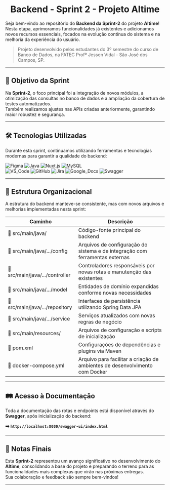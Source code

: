 <h1 align="center">Backend - Sprint 2 - Projeto Altime</h1>

Seja bem-vindo ao repositório do **Backend da Sprint-2** do projeto **Altime**!  
Nesta etapa, aprimoramos funcionalidades já existentes e adicionamos novos recursos essenciais, focados na evolução contínua do sistema e na melhoria da experiência do usuário.

> Projeto desenvolvido pelos estudantes do 3º semestre do curso de Banco de Dados, na FATEC Profº Jessen Vidal - São José dos Campos, SP.

---

## 🌟 Objetivo da Sprint

Na **Sprint-2**, o foco principal foi a integração de novos módulos, a otimização das consultas no banco de dados e a ampliação da cobertura de testes automatizados.  
Também realizamos ajustes nas APIs criadas anteriormente, garantindo maior robustez e segurança.

---

<span id="tecnologias">

## 🛠️ Tecnologias Utilizadas

Durante esta sprint, continuamos utilizando ferramentas e tecnologias modernas para garantir a qualidade do backend:

![Figma](https://img.shields.io/badge/Figma-F24E1E?style=for-the-badge&logo=figma&logoColor=white)
![Java](https://img.shields.io/badge/Java-orange?style=for-the-badge&logo=openjdk&logoColor=white)
![Nuxt.js](https://img.shields.io/badge/Nuxt.js-00DC82?style=for-the-badge&logo=nuxtdotjs&logoColor=white)
![MySQL](https://img.shields.io/badge/MySQL-4479A1?style=for-the-badge&logo=mysql&logoColor=white)
<br>
![VS_Code](https://img.shields.io/badge/VS_Code-CED4DA?style=for-the-badge&logo=visual-studio-code&logoColor=0078D4)
![GitHub](https://img.shields.io/badge/GitHub-181717?style=for-the-badge&logo=github&logoColor=white)
![Jira](https://img.shields.io/badge/Jira-0052CC?style=for-the-badge&logo=jira&logoColor=white)
![Google_Docs](https://img.shields.io/badge/Google%20Docs-CED4DA?style=for-the-badge&logo=google-docs&logoColor=0D96F6)
![Swagger](https://img.shields.io/badge/Swagger-85EA2D?style=for-the-badge&logo=swagger&logoColor=black)

</span>

---

## 📂 Estrutura Organizacional

A estrutura do backend manteve-se consistente, mas com novos arquivos e melhorias implementadas nesta sprint:

| Caminho                                            | Descrição                                                                           |
| -------------------------------------------------- | ----------------------------------------------------------------------------------- |
| :open_file_folder: src/main/java/                  | Código-fonte principal do backend                                                   |
| :open_file_folder: src/main/java/.../config        | Arquivos de configuração do sistema e de integração com ferramentas externas        |
| :open_file_folder: src/main/java/.../controller    | Controladores responsáveis por novas rotas e manutenção das existentes              |
| :open_file_folder: src/main/java/.../model         | Entidades de domínio expandidas conforme novas necessidades                         |
| :open_file_folder: src/main/java/.../repository    | Interfaces de persistência utilizando Spring Data JPA                               |
| :open_file_folder: src/main/java/.../service       | Serviços atualizados com novas regras de negócio                                    |
| :open_file_folder: src/main/resources/             | Arquivos de configuração e scripts de inicialização                                 |
| :page_facing_up: pom.xml                           | Configurações de dependências e plugins via Maven                                   |
| :page_facing_up: docker-compose.yml                | Arquivo para facilitar a criação de ambientes de desenvolvimento com Docker         |

---

## 🛤️ Acesso à Documentação

Toda a documentação das rotas e endpoints está disponível através do **Swagger**, após inicialização do backend:  

**➡️ `http://localhost:8080/swagger-ui/index.html`**

---

## 📌 Notas Finais

Esta **Sprint-2** representou um avanço significativo no desenvolvimento do **Altime**, consolidando a base do projeto e preparando o terreno para as funcionalidades mais complexas que virão nas próximas entregas.  
Sua colaboração e feedback são sempre bem-vindos!

---

